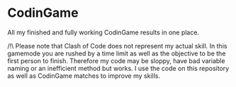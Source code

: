 # CodinGame
 All my finished and fully working CodinGame results in one place.
 
/!\ Please note that Clash of Code does not represent my actual skill. 
In this gamemode you are rushed by a time limit as well as the objective to be the first person to finish.
Therefore my code may be sloppy, have bad variable naming or an inefficient method but works.
I use the code on this repository as well as CodinGame matches to improve my skills.
